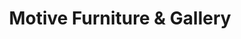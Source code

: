 ---
title: "Motive Furniture & Gallery"
url: /portland/motive-furniture-und-gallery/
shop: Möbel
---